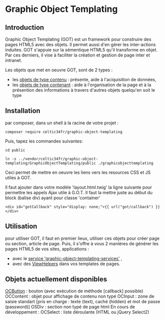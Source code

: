 
Graphic Object Templating
=========================

Introduction
------------
Graphic Object Templating (GOT) est un framework pour construire des pages HTML5 avec des objets. Il permet aussi d'en gérer les inter-actions induites.
GOT s'appuie sur la sémentique HTML5 qu'il transforme en objet. Par ces derniers, il vise à faciliter la création et gestion de page inter et intranet.

Les objets que met en oeuvre GOT, sont de 2 types :
* les [objets de type contenu](doc/objectDataContent.md) : présente, aide à l'aciquisition de données,
* les [objets de type contenant](doc/objectStructureContainer.md) : aide à l'organisation de la page et à la présention des informations à travers d'autres objets quelqu'en soit le type

Installation
------------
par composer, dans un shell à la racine de votre projet :

``composer require celtic34fr/graphic-object-templating``
    
Puis, tapez les commandes suivantes:

``cd public``

``ln -s ../vendor/celtic34fr/graphic-object-templating/GraphicObjectTemplating/public ./graphicobjecttemplating``

Ceci permet de mettre en oeuvre les liens vers les resources CSS et JS utiles à GOT.

Il faut ajouter dans votre modèle 'layout.html.twig' la ligne suivante pour permettre les appels Ajax utile à G.O.T.
Il faut la mettre juste au début du block (balise div) ayant pour classe 'container'

``<div id="gotCallback" style="display: none;">{{ url("got/callback") }}</div>``


Utilisation
-----------
pour utiliser GOT, il faut en premier lieux, utiliser ces objets pour créer page ou section, article de page.
Puis, il s'offre à vous 2 manières de générer les pages HTML5 de vos sites, applications :
* avec le [service 'graphic-object-templating-services'](doc/service.md) ,
* avec des [ViewHelpers](doc/viewHelpers.md) dans vos templates de pages.

Objets actuellement disponibles
-------------------------------
[OCButton](doc/objets/OCButton.md)    : bouton (avec exécution de méthode [callback] possible)
OCContent   : objet pour affichage de contenu non typé
OCInput     : zone de saisie standart [pris en charge : texte (text), caché (hidden) et mot de passe (password)]
OSDiv       : section non typé de page html
En cours de développement :
OCSelect    : liste déroulante (HTML ou jQuery Select2)